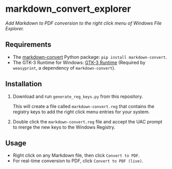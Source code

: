 # markdown_convert_explorer

_Add Markdown to PDF conversion to the right click menu of Windows File Explorer._

## Requirements

- The [markdown-convert](https://github.com/Julynx/markdown_convert) Python package: `pip install markdown-convert`.
- The GTK-3 Runtime for Windows: [GTK-3 Runtime](https://github.com/tschoonj/GTK-for-Windows-Runtime-Environment-Installer/releases) (Required by `weasyprint`, a dependency of `markdown-convert`).

## Installation

1. Download and run `generate_reg_keys.py` from this repository.
   
    This will create a file called `markdown-convert.reg` that contains the registry keys to add the right click menu entries for your system.

3. Double click the `markdown-convert.reg` file and accept the UAC prompt to merge the new keys to the Windows Registry.

## Usage

- Right click on any Markdown file, then click `Convert to PDF`.
- For real-time conversion to PDF, click `Convert to PDF (live)`.
